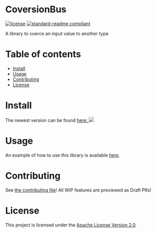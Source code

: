 # CoversionBus

[![license](https://img.shields.io/github/license/NatroxMC/CoversionBus?style=for-the-badge&color=b2204c)](../LICENSE)
[![standard-readme compliant](https://img.shields.io/badge/readme%20style-standard-brightgreen.svg?style=for-the-badge)](https://github.com/RichardLitt/standard-readme)

A library to coerce an input value to another type

# Table of contents
- [Install](#install)
- [Usage](#usage)
- [Contributing](#contributing)
- [License](#license)

# Install
The newest version can be found [here: ![](https://jitpack.io/v/CoversionBus/CoversionBus.svg)](https://jitpack.io/#NatroxMC/CoversionBus)

# Usage
An example of how to use this library is available [here](/demo).

# Contributing
See [the contributing file](CONTRIBUTING.md)!
All WIP features are previewed as Draft PRs!

# License
This project is licensed under the [Apache License Version 2.0](../LICENSE).
